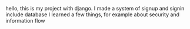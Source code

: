 hello, this is my project with django. 
I made a system of signup and signin include database
I learned a few things, for example about security and information flow
